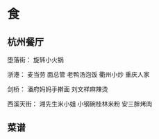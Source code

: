 # 食

## 杭州餐厅


堕落街：
旋转小火锅

浙港：
麦当劳 面总管 老鸭汤泡饭 衢州小炒 重庆人家

剑桥：
潘府妈妈手擀面 刘文祥麻辣烫

西溪天街：
湘先生米小姐 小钢碗桂林米粉 安三胖烤肉

## 菜谱